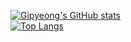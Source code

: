 [![Gipyeong's GitHub stats](https://github-readme-stats.vercel.app/api?username=gipyeong-lee)](https://github.com/anuraghazra/github-readme-stats)
<br/>
[![Top Langs](https://github-readme-stats.vercel.app/api/top-langs/?username=gipyeong-lee&layout=compact)](https://github.com/anuraghazra/github-readme-stats)
